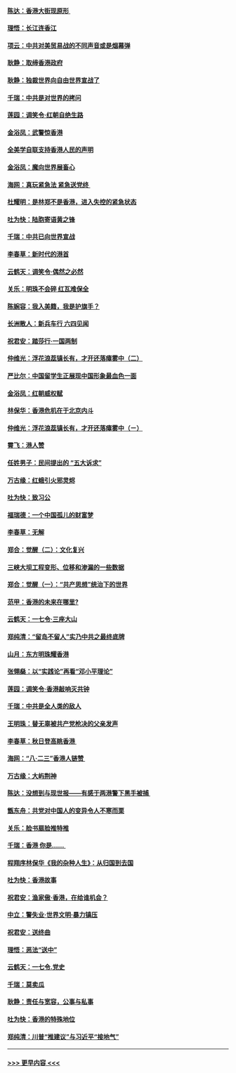#### [陈达：香港大街现原形 ](../pages/nsc993/n11495441.md?t=09030800) 
#### [理悟：长江连香江](../pages/nsc993/n11495377.md?t=09030800) 
#### [项云：中共对美贸易战的不同声音或是烟幕弹](../pages/nsc993/n11494929.md?t=09030800) 
#### [耿静：取缔香港政府](../pages/nsc993/n11494218.md?t=09030800) 
#### [耿静：独裁世界向自由世界宣战了](../pages/nsc993/n11494190.md?t=09030800) 
#### [千瑞：中共是对世界的拷问](../pages/nsc993/n11493021.md?t=09030800) 
#### [莲园：调笑令‧红朝自绝生路](../pages/nsc993/n11493011.md?t=09030800) 
#### [金浴凤：武警惊香港](../pages/nsc993/n11492994.md?t=09030800) 
#### [全美学自联支持香港人民的声明](../pages/nsc993/n11492630.md?t=09030800) 
#### [金浴凤：魔向世界展畜心](../pages/nsc993/n11492599.md?t=09030800) 
#### [海网：真玩紧急法 紧急送党终 ](../pages/nsc993/n11492535.md?t=09030800) 
#### [杜耀明：是林郑不是香港，进入失控的紧急状态](../pages/nsc993/n11491420.md?t=09030800) 
#### [吐为快：陆胞寄语黄之锋](../pages/nsc993/n11491117.md?t=09030800) 
#### [千瑞：中共已向世界宣战](../pages/nsc993/n11490123.md?t=09030800) 
#### [李春草：新时代的港首](../pages/nsc993/n11489864.md?t=09030800) 
#### [云鹤天：调笑令·偶然之必然](../pages/nsc993/n11489701.md?t=09030800) 
#### [关乐：明珠不会碎 红瓦难保全](../pages/nsc993/n11489647.md?t=09030800) 
#### [陈婉容：我入美籍，我是护旗手？](../pages/nsc993/n11487908.md?t=09030800) 
#### [长洲散人：新兵车行 六四见闻](../pages/nsc993/n11487729.md?t=09030800) 
#### [祝君安：踏莎行‧一国两制](../pages/nsc993/n11487699.md?t=09030800) 
#### [仲维光：浮花浪蕊镇长有，才开还落瘴雾中（二）](../pages/nsc993/n11483286.md?t=09030800) 
#### [严比尔：中国留学生正展现中国形象最血色一面](../pages/nsc993/n11485145.md?t=09030800) 
#### [金浴凤：红朝威权赋](../pages/nsc993/n11485191.md?t=09030800) 
#### [林保华：香港危机在于北京内斗](../pages/nsc993/n11484593.md?t=09030800) 
#### [仲维光：浮花浪蕊镇长有，才开还落瘴雾中（ㄧ）](../pages/nsc993/n11483259.md?t=09030800) 
#### [霄飞：港人赞](../pages/nsc993/n11482957.md?t=09030800) 
#### [任姓男子：民间提出的 “五大诉求”](../pages/nsc993/n11482897.md?t=09030800) 
#### [万古缘：红蛾引火邪灵烬](../pages/nsc993/n11482886.md?t=09030800) 
#### [吐为快：致习公](../pages/nsc993/n11482867.md?t=09030800) 
#### [福瑞德：一个中国孤儿的财富梦](../pages/nsc993/n11482817.md?t=09030800) 
#### [李春草：无解](../pages/nsc993/n11482791.md?t=09030800) 
#### [郑合：觉醒（二）：文化复兴](../pages/nsc993/n11478025.md?t=09030800) 
#### [三峡大坝工程变形、位移和渗漏的一些数据](../pages/nsc993/n11478232.md?t=09030800) 
#### [郑合：觉醒（一）：“共产思想”统治下的世界](../pages/nsc993/n11477663.md?t=09030800) 
#### [范甲：香港的未来在哪里?](../pages/nsc993/n11477249.md?t=09030800) 
#### [云鹤天：一七令·三座大山](../pages/nsc993/n11477192.md?t=09030800) 
#### [郑纯清：“留岛不留人”实乃中共之最终底牌](../pages/nsc993/n11476160.md?t=09030800) 
#### [山月：东方明珠耀香港](../pages/nsc993/n11476077.md?t=09030800) 
#### [张翎燊：以“实践论”再看“邓小平理论”](../pages/nsc993/n11475733.md?t=09030800) 
#### [莲园：调笑令‧香港敲响灭共钟](../pages/nsc993/n11475723.md?t=09030800) 
#### [千瑞：中共是全人类的敌人](../pages/nsc993/n11475329.md?t=09030800) 
#### [王明珠：替无辜被共产党枪决的父亲发声](../pages/nsc993/n11474570.md?t=09030800) 
#### [李春草：秋日登高眺香港 ](../pages/nsc993/n11474491.md?t=09030800) 
#### [海网：“八·二三”香港人链赞 ](../pages/nsc993/n11474538.md?t=09030800) 
#### [万古缘：大屿荆神](../pages/nsc993/n11474401.md?t=09030800) 
#### [陈达：没想到与现世报——有感于两港警下黑手被捕 ](../pages/nsc993/n11472557.md?t=09030800) 
#### [甑东舟：共党对中国人的变异令人不寒而栗](../pages/nsc993/n11472496.md?t=09030800) 
#### [关乐：脸书扇脸推特推](../pages/nsc993/n11472488.md?t=09030800) 
#### [千瑞：香港  你是…… ](../pages/nsc993/n11472459.md?t=09030800) 
#### [程翔序林保华《我的杂种人生》：从归国到去国](../pages/nsc993/n11472369.md?t=09030800) 
#### [吐为快：香港故事](../pages/nsc993/n11471931.md?t=09030800) 
#### [祝君安：渔家傲‧香港，在给谁机会？](../pages/nsc993/n11469718.md?t=09030800) 
#### [中立：警失业‧世界文明‧暴力镇压](../pages/nsc993/n11467566.md?t=09030800) 
#### [祝君安：送终曲](../pages/nsc993/n11467546.md?t=09030800) 
#### [理悟：恶法“送中”](../pages/nsc993/n11467290.md?t=09030800) 
#### [云鹤天：一七令.党史](../pages/nsc993/n11464122.md?t=09030800) 
#### [千瑞：莫卖瓜](../pages/nsc993/n11463014.md?t=09030800) 
#### [耿静：责任与宽容，公事与私事](../pages/nsc993/n11462810.md?t=09030800) 
#### [吐为快：香港的特殊地位](../pages/nsc993/n11462562.md?t=09030800) 
#### [郑纯清：川普“推建议”与习近平“接地气”](../pages/nsc993/n11461683.md?t=09030800) 

----
#### [ >>> 更早内容 <<< ](../indexes/nsc993-earlier.md)
